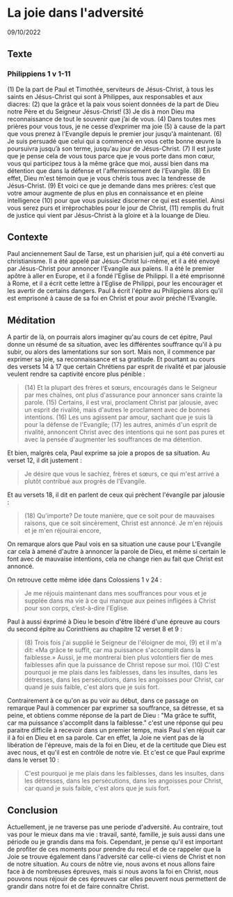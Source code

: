# La joie dans l'adversité
09/10/2022
## Texte
### Philippiens 1 v 1-11
(1) De la part de Paul et Timothée, serviteurs de Jésus-Christ, à tous les saints en Jésus-Christ qui sont à Philippes, aux responsables et aux diacres: (2) que la grâce et la paix vous soient données de la part de Dieu notre Père et du Seigneur Jésus-Christ!
(3) Je dis à mon Dieu ma reconnaissance de tout le souvenir que j’ai de vous.
(4) Dans toutes mes prières pour vous tous, je ne cesse d’exprimer ma joie (5) à cause de la part que vous prenez à l'Evangile depuis le premier jour jusqu'à maintenant. (6) Je suis persuadé que celui qui a commencé en vous cette bonne œuvre la poursuivra jusqu’à son terme, jusqu'au jour de Jésus-Christ.
(7) Il est juste que je pense cela de vous tous parce que je vous porte dans mon cœur, vous qui participez tous à la même grâce que moi, aussi bien dans ma détention que dans la défense et l'affermissement de l'Evangile. (8) En effet, Dieu m'est témoin que je vous chéris tous avec la tendresse de Jésus-Christ.
(9) Et voici ce que je demande dans mes prières: c’est que votre amour augmente de plus en plus en connaissance et en pleine intelligence (10) pour que vous puissiez discerner ce qui est essentiel. Ainsi vous serez purs et irréprochables pour le jour de Christ,
(11) remplis du fruit de justice qui vient par Jésus-Christ à la gloire et à la louange de Dieu.
## Contexte
Paul anciennement Saul de Tarse, est un pharisien juif, qui a été converti au christianisme. Il a été appelé par Jésus-Christ lui-même, et il a été envoyé par Jésus-Christ pour annoncer l'Evangile aux païens. Il a été le premier apôtre à aller en Europe, et il a fondé l'Eglise de Philippi. Il a été emprisonné à Rome, et il a écrit cette lettre à l'Eglise de Philippi, pour les encourager et les avertir de certains dangers.
Paul à écrit l'épitre au Philippiens alors qu'il est emprisoné à cause de sa foi en Christ et pour avoir préché l'Evangile.
## Méditation
A partir de là, on pourrais alors imaginer qu'au cours de cet épitre, Paul donne un résumé de sa situation, avec les différentes souffrance qu'il à pu subir, ou alors des lamentations sur son sort. Mais non, il commence par exprimer sa joie, sa reconnaissance et sa gratitude.
Et pourtant au cours des versets 14 à 17 que certain Chrétiens par esprit de rivalité et par jalousie veulent rendre sa captivité encore plus pénible :
> (14) Et la plupart des frères et sœurs, encouragés dans le Seigneur par mes chaînes, ont plus d'assurance pour annoncer sans crainte la parole.
(15) Certains, il est vrai, proclament Christ par jalousie, avec un esprit de rivalité, mais d'autres le proclament avec de bonnes intentions. (16) Les uns agissent par amour, sachant que je suis là pour la défense de l'Evangile; (17) les autres, animés d'un esprit de rivalité, annoncent Christ avec des intentions qui ne sont pas pures et avec la pensée d'augmenter les souffrances de ma détention.

Et bien, malgrès cela, Paul exprime sa joie a propos de sa situation. Au verset 12, il dit justement :
> Je désire que vous le sachiez, frères et sœurs, ce qui m'est arrivé a plutôt contribué aux progrès de l'Evangile.

Et au versets 18, il dit en parlent de ceux qui prèchent l'évangile par jalousie :
> (18) Qu'importe? De toute manière, que ce soit pour de mauvaises raisons, que ce soit sincèrement, Christ est annoncé. Je m'en réjouis et je m'en réjouirai encore,

On remarque alors que Paul vois en sa situation une cause pour L'Evangile car cela à amené d'autre à annoncer la parole de Dieu, et même si certain le font avec de mauvaise intentions, cela ne change rien au fait que Christ est annoncé.

On retrouve cette même idée dans Colossiens 1 v 24 :
> Je me réjouis maintenant dans mes souffrances pour vous et je supplée dans ma vie à ce qui manque aux peines infligées à Christ pour son corps, c’est-à-dire l'Eglise.

Paul à aussi éxprimé à Dieu le besoin d'être libéré d'une épreuve au cours du second épitre au Corinthiens au chapitre 12 verset 8 et 9 :
> (8) Trois fois j'ai supplié le Seigneur de l'éloigner de moi, (9) et il m'a dit: «Ma grâce te suffit, car ma puissance s'accomplit dans la faiblesse.» Aussi, je me montrerai bien plus volontiers fier de mes faiblesses afin que la puissance de Christ repose sur moi. (10) C'est pourquoi je me plais dans les faiblesses, dans les insultes, dans les détresses, dans les persécutions, dans les angoisses pour Christ, car quand je suis faible, c'est alors que je suis fort.

Contrairement à ce qu'on as pu voir au début, dans ce passage on remarque Paul à commencer par exprimer sa souffrance, sa détresse, et sa peine, et obtiens comme réponse de la part de Dieu : "Ma grâce te suffit, car ma puissance s'accomplit dans la faiblesse." c'est une réponse qui peu paraitre difficile à recevoir dans un premier temps, mais Paul s'en réjouit car il à foi en Dieu et en sa parole. Car en effet, la Joie ne vient pas de la libération de l'épreuve, mais de la foi en Dieu, et de la certitude que Dieu est avec nous, et qu'il est en contrôle de notre vie. Et c'est ce que Paul exprime dans le verset 10 :
> C'est pourquoi je me plais dans les faiblesses, dans les insultes, dans les détresses, dans les persécutions, dans les angoisses pour Christ, car quand je suis faible, c'est alors que je suis fort.
## Conclusion
Actuellement, je ne traverse pas une periode d'adversité. Au contraire, tout vas pour le mieux dans ma vie : travail, santé, famille, je suis aussi dans une période ou je grandis dans ma fois. Cependant, je pense qu'il est important de profiter de ces moments pour prendre du recul et de ce rappeler que la Joie se trouve également dans l'adversité car celle-ci viens de Christ et non de notre situation. Au cours de nôtre vie, nous avons et nous allons faire face à de nombreuses épreuves, mais si nous avons la foi en Christ, nous pouvons nous réjouir de ces épreuves car elles peuvent nous permettent de grandir dans notre foi et de faire connaître Christ.